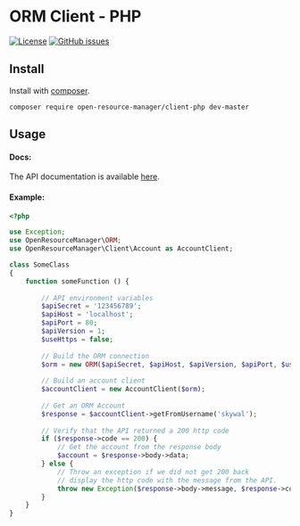 # ORM Client - PHP

[![License](https://img.shields.io/badge/license-MIT-blue.svg)](https://raw.githubusercontent.com/OpenResourceManager/client-php/master/LICENSE)
[![GitHub issues](https://img.shields.io/github/issues/OpenResourceManager/client-php.svg)](https://github.com/OpenResourceManager/client-php/issues)

## Install

Install with [composer](https://packagist.org/packages/open-resource-manager/client-php).

```shell
composer require open-resource-manager/client-php dev-master
```

## Usage

#### Docs:

The API documentation is available [here](https://openresourcemanager.github.io/client-php/docs/).

#### Example:

```php
<?php

use Exception;
use OpenResourceManager\ORM;
use OpenResourceManager\Client\Account as AccountClient;

class SomeClass
{
    function someFunction () {
    
        // API environment variables
        $apiSecret = '123456789';
        $apiHost = 'localhost';
        $apiPort = 80;
        $apiVersion = 1;
        $useHttps = false;
        
        // Build the ORM connection
        $orm = new ORM($apiSecret, $apiHost, $apiVersion, $apiPort, $useHttps);
        
        // Build an account client
        $accountClient = new AccountClient($orm);
        
        // Get an ORM Account
        $response = $accountClient->getFromUsername('skywal');
        
        // Verify that the API returned a 200 http code
        if ($response->code == 200) {
            // Get the account from the response body
            $account = $response->body->data;
        } else {
            // Throw an exception if we did not get 200 back
            // display the http code with the message from the API.
            throw new Exception($response->body->message, $response->code);
        }
    }
}
```